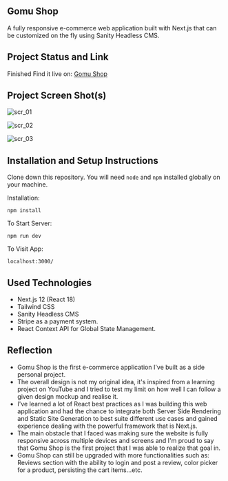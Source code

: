 ## Gomu Shop

A fully responsive e-commerce web application built with Next.js that can be customized on the fly using Sanity Headless CMS.

## Project Status and Link
Finished
Find it live on: [Gomu Shop](https://gomu-ecommerce.vercel.app/)

## Project Screen Shot(s)

![scr_01](https://i.imgur.com/jOaQMVn.png)

![scr_02](https://i.imgur.com/PvrdKR7.png)

![scr_03](https://i.imgur.com/IuLI9jM.png)

## Installation and Setup Instructions

Clone down this repository. You will need `node` and `npm` installed globally on your machine.  

Installation:

`npm install`  

To Start Server:

`npm run dev`  

To Visit App:

`localhost:3000/`

## Used Technologies

* Next.js 12 (React 18)
* Tailwind CSS
* Sanity Headless CMS
* Stripe as a payment system.
* React Context API for Global State Management.

## Reflection

  - Gomu Shop is the first e-commerce application I've built as a side personal project.
  - The overall design is not my original idea, it's inspired from a learning project on YouTube and I tried to test my limit on how well I can follow a given design mockup and realise it.
  - I've learned a lot of React best practices as I was building this web application and had the chance to integrate both Server Side Rendering and Static Site Generation to best suite different use cases and gained experience dealing with the powerful framework that is Next.js.
  - The main obstacle that I faced was making sure the website is fully responsive across multiple devices and screens and I'm proud to say that Gomu Shop is the first project that I was able to realize that goal in.
  - Gomu Shop can still be upgraded with more functionalities such as: Reviews section with the ability to login and post a review, color picker for a product, persisting the cart items...etc.
